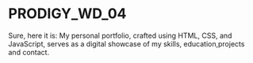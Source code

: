 # PRODIGY_WD_04
 Sure, here it is:  My personal portfolio, crafted using HTML, CSS, and JavaScript, serves as a digital showcase of my skills, education,projects and contact.
